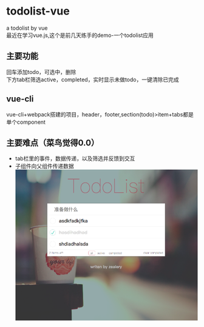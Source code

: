 # todolist-vue
a todolist by vue   
最近在学习vue.js,这个是前几天练手的demo-一个todolist应用
## 主要功能
回车添加todo，可选中，删除   
下方tab栏筛选active，completed，实时显示未做todo，一键清除已完成
## vue-cli
vue-cli+webpack搭建的项目，header，footer,section(todo)>item+tabs都是单个component
## 主要难点（菜鸟觉得0.0）
- tab栏里的事件，数据传递，以及筛选并反馈到交互
- 子组件向父组件传递数据    
![photoShow](https://github.com/Ssunlc/todolist-vue/raw/master/src/assets/images/photoShow.png)

